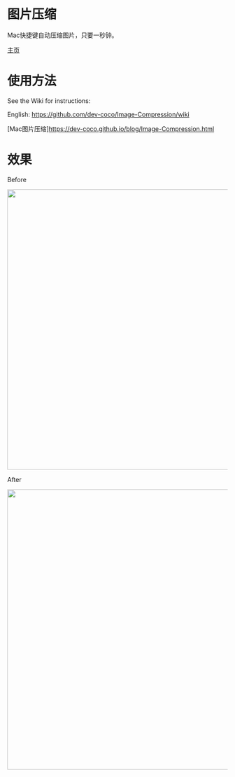 # 图片压缩
Mac快捷键自动压缩图片，只要一秒钟。

[主页](https://dev-coco.github.io/)
# 使用方法
See the Wiki for instructions:

English: https://github.com/dev-coco/Image-Compression/wiki

[Mac图片压缩]https://dev-coco.github.io/blog/Image-Compression.html
# 效果
Before

<img src="http://dev-coco.github.io/images/Image-Compression-wiki/3.png" width="640">

After

<img src="http://dev-coco.github.io/images/Image-Compression-wiki/4.png" width="640">

